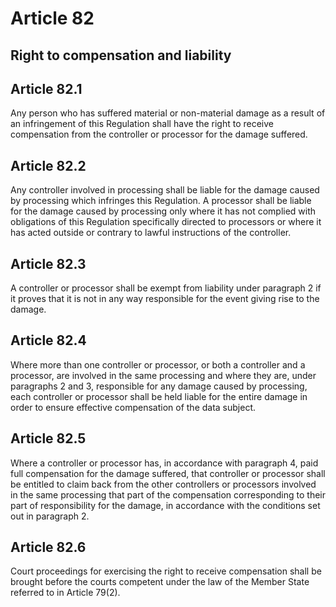 # Article 82
## Right to compensation and liability

## Article 82.1
 Any person who has suffered material or non-material damage as a result of an infringement of this Regulation shall have the right to receive compensation from the controller or processor for the damage suffered.
## Article 82.2
 Any controller involved in processing shall be liable for the damage caused by processing which infringes this Regulation. A processor shall be liable for the damage caused by processing only where it has not complied with obligations of this Regulation specifically directed to processors or where it has acted outside or contrary to lawful instructions of the controller.
## Article 82.3
 A controller or processor shall be exempt from liability under paragraph 2 if it proves that it is not in any way responsible for the event giving rise to the damage.
## Article 82.4
 Where more than one controller or processor, or both a controller and a processor, are involved in the same processing and where they are, under paragraphs 2 and 3, responsible for any damage caused by processing, each controller or processor shall be held liable for the entire damage in order to ensure effective compensation of the data subject.
## Article 82.5
 Where a controller or processor has, in accordance with paragraph 4, paid full compensation for the damage suffered, that controller or processor shall be entitled to claim back from the other controllers or processors involved in the same processing that part of the compensation corresponding to their part of responsibility for the damage, in accordance with the conditions set out in paragraph 2.
## Article 82.6
 Court proceedings for exercising the right to receive compensation shall be brought before the courts competent under the law of the Member State referred to in Article 79(2).